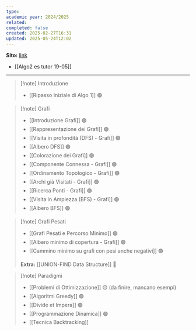 ```yaml
---
type: 
academic year: 2024/2025
related: 
completed: false
created: 2025-02-27T16:31
updated: 2025-05-24T12:02
---
```

**Sito:** [link](https://twiki.di.uniroma1.it/twiki/view/Algoritmi2/PALGdiario2014_2)

- [[Algo2 es tutor 19-05]]

---

>[!note] Introduzione
>- [[Ripasso Iniziale di Algo 1]] 🟢

>[!note] Grafi
>- [[Introduzione Grafi]] 🟢
>- [[Rappresentazione dei Grafi]] 🟢
>- [[Visita in profondità (DFS) - Grafi]] 🟢
>- [[Albero DFS]] 🟢
>- [[Colorazione dei Grafi]] 🟢
>- [[Componente Connessa - Grafi]] 🟢
>- [[Ordinamento Topologico - Grafi]] 🟢
>- [[Archi già Visitati - Grafi]] 🟢
>- [[Ricerca Ponti - Grafi]] 🟢
>- [[Visita in Ampiezza (BFS) - Grafi]] 🟢
>- [[Albero BFS]] 🟢

>[!note] Grafi Pesati
>
>- [[Grafi Pesati e Percorso Minimo]] 🟢
>- [[Albero minimo di copertura - Grafi]] 🟢
>- [[Cammino minimo su grafi con pesi anche negativi]] 🟢
>  
>  
>**Extra:** [[UNION-FIND Data Structure]] 🔴

>[!note] Paradigmi
>- [[Problemi di Ottimizzazione]] 🟡 (da finire, mancano esempi)
>- [[Algoritmi Greedy]] 🟢
>- [[Divide et Impera]] 🟢
>- [[Programmazione Dinamica]] 🟢
>- [[Tecnica Backtracking]]


